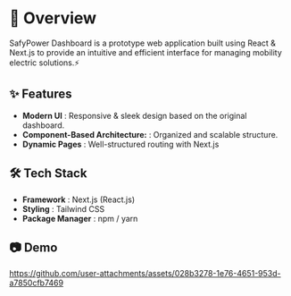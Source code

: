 # 📖 Overview 

SafyPower Dashboard is a prototype web application built using React & Next.js to provide an intuitive and efficient interface for managing mobility electric solutions.⚡

## ✨ Features

- **Modern UI** : Responsive & sleek design based on the original dashboard.
- **Component-Based Architecture:** : Organized and scalable structure.
- **Dynamic Pages** : Well-structured routing with Next.js

## 🛠 Tech Stack 
- **Framework** :  Next.js (React.js)
- **Styling** : Tailwind CSS
- **Package Manager** : npm / yarn
  
## 📷 Demo 
https://github.com/user-attachments/assets/028b3278-1e76-4651-953d-a7850cfb7469
